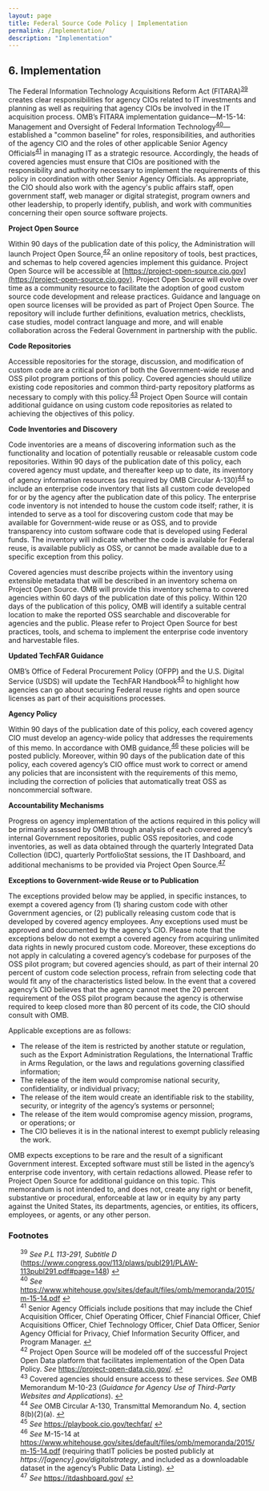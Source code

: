 ```yaml
---
layout: page
title: Federal Source Code Policy | Implementation
permalink: /Implementation/
description: "Implementation"
---
```


## 6. Implementation

The Federal Information Technology Acquisitions Reform Act (FITARA)<sup id="fnr39"><a href="#fn39">39</a></sup> creates clear responsibilities for agency CIOs related to IT investments and planning as well as requiring that agency CIOs be involved in the IT acquisition process. OMB’s FITARA implementation guidance—M-15-14: Management and Oversight of Federal Information Technology<sup id="fnr40"><a href="#fn40">40</a></sup>—established a "common baseline" for roles, responsibilities, and authorities of the agency CIO and the roles of other applicable Senior Agency Officials<sup id="fnr41"><a href="#fn41">41</a></sup> in managing IT as a strategic resource. Accordingly, the heads of covered agencies must ensure that CIOs are positioned with the responsibility and authority necessary to implement the requirements of this policy in coordination with other Senior Agency Officials. As appropriate, the CIO should also work with the agency's public affairs staff, open government staff, web manager or digital strategist, program owners and other leadership, to properly identify, publish, and work with communities concerning their open source software projects.

**Project Open Source**

Within 90 days of the publication date of this policy, the Administration will launch Project Open Source,<sup id="fnr42"><a href="#fn42">42</a></sup> an online repository of tools, best practices, and schemas to help covered agencies implement this guidance. Project Open Source will be accessible at [https://project-open-source.cio.gov](https://project-open-source.cio.gov). Project Open Source will evolve over time as a community resource to facilitate the adoption of good custom source code development and release practices. Guidance and language on open source licenses will be provided as part of Project Open Source. The repository will include further definitions, evaluation metrics, checklists, case studies, model contract language and more, and will enable collaboration across the Federal Government in partnership with the public.

**Code Repositories**

Accessible repositories for the storage, discussion, and modification of custom code are a critical portion of both the Government-wide reuse and OSS pilot program portions of this policy. Covered agencies should utilize existing code repositories and common third-party repository platforms as necessary to comply with this policy.<sup id="fnr43"><a href="#fn43">43</a></sup>  Project Open Source will contain additional guidance on using custom code repositories as related to achieving the objectives of this policy.  

**Code Inventories and Discovery**

Code inventories are a means of discovering information such as the functionality and location of potentially reusable or releasable custom code repositories. Within 90 days of the publication date of this policy, each covered agency must update, and thereafter keep up to date, its inventory of agency information resources (as required by OMB Circular A-130)<sup id="fnr44"><a href="#fn44">44</a></sup> to include an enterprise code inventory that lists all custom code developed for or by the agency after the publication date of this policy. The enterprise code inventory is not intended to house the custom code itself; rather, it is intended to serve as a tool for discovering custom code that may be available for Government-wide reuse or as OSS, and to provide transparency into custom software code that is developed using Federal funds. The inventory will indicate whether the code is available for Federal reuse, is available publicly as OSS, or cannot be made available due to a specific exception from this policy.

Covered agencies must describe projects within the inventory using extensible metadata that will be described in an inventory schema on Project Open Source. OMB will provide this inventory schema to covered agencies within 60 days of the publication date of this policy. Within 120 days of the publication of this policy, OMB will identify a suitable central location to make the reported OSS searchable and discoverable for agencies and the public. Please refer to Project Open Source for best practices, tools, and schema to implement the enterprise code inventory and harvestable files.

**Updated TechFAR Guidance**

OMB’s Office of Federal Procurement Policy (OFPP) and the U.S. Digital Service (USDS) will update the TechFAR Handbook<sup id="fnr45"><a href="#fn45">45</a></sup> to highlight how agencies can go about securing Federal reuse rights and open source licenses as part of their acquisitions processes.

**Agency Policy**

Within 90 days of the publication date of this policy, each covered agency CIO must develop an agency-wide policy that addresses the requirements of this memo. In accordance with OMB guidance,<sup id="fnr46"><a href="#fn46">46</a></sup> these policies will be posted publicly. Moreover, within 90 days of the publication date of this policy, each covered agency’s CIO office must work to correct or amend any policies that are inconsistent with the requirements of this memo, including the correction of policies that automatically treat OSS as noncommercial software.

**Accountability Mechanisms**

Progress on agency implementation of the actions required in this policy will be primarily assessed by OMB through analysis of each covered agency’s internal Government repositories, public OSS repositories, and code inventories, as well as data obtained through the quarterly Integrated Data Collection (IDC), quarterly PortfolioStat sessions, the IT Dashboard, and additional mechanisms to be provided via Project Open Source.<sup id="fnr47"><a href="#fn47">47</a></sup> 

**Exceptions to Government-wide Reuse or to Publication**

The exceptions provided below may be applied, in specific instances, to exempt a covered agency from (1) sharing custom code with other Government agencies, or (2) publically releasing custom code that is developed by covered agency employees.  Any exceptions used must be approved and documented by the agency’s CIO. Please note that the exceptions below do not exempt a covered agency from acquiring unlimited data rights in newly procured custom code. Moreover, these exceptions do not apply in calculating a covered agency’s codebase for purposes of the OSS pilot program; but covered agencies should, as part of their internal 20 percent of custom code selection process, refrain from selecting code that would fit any of the characteristics listed below. In the event that a covered agency’s CIO believes that the agency cannot meet the 20 percent requirement of the OSS pilot program because the agency is otherwise required to keep closed more than 80 percent of its code, the CIO should consult with OMB.

Applicable exceptions are as follows:

* The release of the item is restricted by another statute or regulation, such as the Export Administration Regulations, the International Traffic in Arms Regulation, or the laws and regulations governing classified information; 
* The release of the item would compromise national security, confidentiality, or individual privacy;
* The release of the item would create an identifiable risk to the stability, security, or integrity of the agency’s systems or personnel;
* The release of the item would compromise agency mission, programs, or operations; or
* The CIO believes it is in the national interest to exempt publicly releasing the work.

OMB expects exceptions to be rare and the result of a significant Government interest. Excepted software must still be listed in the agency’s enterprise code inventory, with certain redactions allowed. Please refer to Project Open Source for additional guidance on this topic. This memorandum is not intended to, and does not, create any right or benefit, substantive or procedural, enforceable at law or in equity by any party against the United States, its departments, agencies, or entities, its officers, employees, or agents, or any other person.

### Footnotes

<ul style="list-style-type:none">

<li id="fn39"><sup>39</sup> <em>See P.L 113-291, Subtitle D</em> (<a href="https://www.congress.gov/113/plaws/publ291/PLAW-113publ291.pdf#page=148">https://www.congress.gov/113/plaws/publ291/PLAW-113publ291.pdf#page=148</a>) <a href="#fnr39">&#8617;</a></li>
<li id="fn40"><sup>40</sup> <em>See</em> <a href="https://www.whitehouse.gov/sites/default/files/omb/memoranda/2015/m-15-14.pdf">https://www.whitehouse.gov/sites/default/files/omb/memoranda/2015/m-15-14.pdf</a> <a href="#fnr40">&#8617;</a></li>
<li id="fn41"><sup>41</sup> Senior Agency Officials include positions that may include the Chief Acquisition Officer, Chief Operating Officer, Chief Financial Officer, Chief Acquisitions Officer, Chief Technology Officer, Chief Data Officer, Senior Agency Official for Privacy, Chief Information Security Officer, and Program Manager. <a href="#fnr41">&#8617;</a></li>
<li id="fn42"><sup>42</sup> Project Open Source will be modeled off of the successful Project Open Data platform that facilitates implementation of the Open Data Policy. <em>See</em> <a href="https://project-open-data.cio.gov/">https://project-open-data.cio.gov/</a>. <a href="#fnr42">&#8617;</a></li>
<li id="fn43"><sup>43</sup> Covered agencies should ensure access to these services. <em>See</em> OMB Memorandum M-10-23 (<em>Guidance for Agency Use of Third-Party Websites and Applications</em>). <a href="#fnr43">&#8617;</a></li>
<li id="fn44"><sup>44</sup> <em>See</em> OMB Circular A-130, Transmittal Memorandum No. 4, section 8(b)(2)(a). <a href="#fnr44">&#8617;</a></li>
<li id="fn45"><sup>45</sup> <em>See</em> <a href="https://playbook.cio.gov/techfar/">https://playbook.cio.gov/techfar/</a> <a href="#fnr45">&#8617;</a></li>
<li id="fn46"><sup>46</sup> <em>See</em> M-15-14 at <a href="https://www.whitehouse.gov/sites/default/files/omb/memoranda/2015/m-15-14.pdf">https://www.whitehouse.gov/sites/default/files/omb/memoranda/2015/m-15-14.pdf</a> (requiring thatIT policies be posted publicly at <em>https://[agency].gov/digitalstrategy</em>, and included as a downloadable dataset in the agency’s Public Data Listing). <a href="#fnr46">&#8617;</a></li>
<li id="fn47"><sup>47</sup> <em>See</em> <a href="https://itdashboard.gov/">https://itdashboard.gov/</a> <a href="#fnr47">&#8617;</a></li>
</ul>
